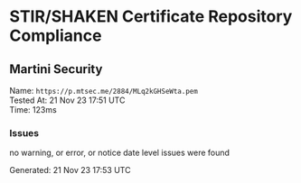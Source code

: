 # STIR/SHAKEN Certificate Repository Compliance

## Martini Security

Name: `https://p.mtsec.me/2884/MLq2kGHSeWta.pem`\
Tested At: 21 Nov 23 17:51 UTC\
Time: 123ms

### Issues

no warning, or error, or notice date level issues were found

Generated: 21 Nov 23 17:53 UTC